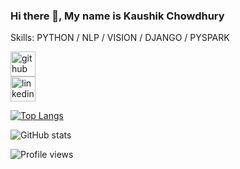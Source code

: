 ### Hi there 👋, My name is Kaushik Chowdhury

Skills: PYTHON / NLP / VISION / DJANGO / PYSPARK


[<img src='https://cdn.jsdelivr.net/npm/simple-icons@3.0.1/icons/github.svg' alt='github' height='40'>](https://github.com/KaushikChowdhury)       
[<img src='https://cdn.jsdelivr.net/npm/simple-icons@3.0.1/icons/linkedin.svg' alt='linkedin' height='40'>](https://www.linkedin.com/in/https://www.linkedin.com/in/kaushikchowdhury//)  

[![Top Langs](https://github-readme-stats.vercel.app/api/top-langs/?username=KaushikChowdhury)](https://github.com/anuraghazra/github-readme-stats)

![GitHub stats](https://github-readme-stats.vercel.app/api?username=KaushikChowdhury&show_icons=true&count_private=true)  

![Profile views](https://gpvc.arturio.dev/KaushikChowdhury)  
